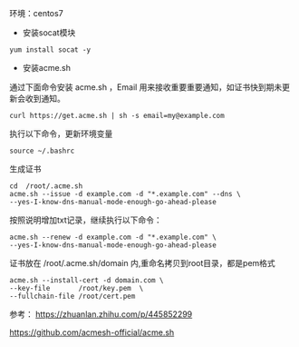 

环境：centos7

- 安装socat模块

~~~
yum install socat -y
~~~

- 安装acme.sh

通过下面命令安装 acme.sh ，Email 用来接收重要重要通知，如证书快到期未更新会收到通知。

~~~
curl https://get.acme.sh | sh -s email=my@example.com
~~~

执行以下命令，更新环境变量

~~~
source ~/.bashrc
~~~

生成证书

~~~
cd  /root/.acme.sh
acme.sh --issue -d example.com -d "*.example.com" --dns \
--yes-I-know-dns-manual-mode-enough-go-ahead-please
~~~

按照说明增加txt记录，继续执行以下命令：

~~~
acme.sh --renew -d example.com -d "*.example.com" \
--yes-I-know-dns-manual-mode-enough-go-ahead-please
~~~

证书放在 /root/.acme.sh/domain 内,重命名拷贝到root目录，都是pem格式

~~~
acme.sh --install-cert -d domain.com \
--key-file       /root/key.pem  \
--fullchain-file /root/cert.pem
~~~

参考： https://zhuanlan.zhihu.com/p/445852299

https://github.com/acmesh-official/acme.sh

